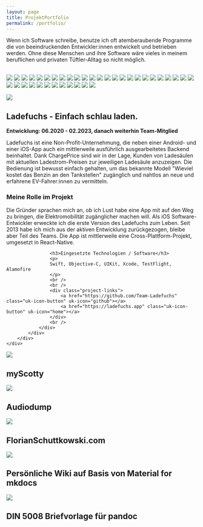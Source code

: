 ```yaml
---
layout: page
title: ProjektPortfolio
permalink: /portfolio/
---
```

Wenn ich Software schreibe, benutze ich oft atemberaubende Programme die von beeindruckenden Entwickler:innen entwickelt und betrieben werden. Ohne diese Menschen und ihre Software wäre vieles in meinem beruflichen und privaten Tüftler-Alltag so nicht möglich.
<br /><br />
<p>
    <img class="badge" src="/assets/images/badges/GIT.svg" />
    <img class="badge" src="/assets/images/badges/GithubActions.svg" />
    <img class="badge" src="/assets/images/badges/GithubPages.svg" />
    <img class="badge" src="/assets/images/badges/gitignore.svg" />
    <img class="badge" src="/assets/images/badges/Jekyll.svg" />
    <img class="badge" src="/assets/images/badges/SonarQube.svg" />
    <img class="badge" src="/assets/images/badges/VIM.svg" />
    <img class="badge" src="/assets/images/badges/VSCodium.svg" />
    <img class="badge" src="/assets/images/badges/Xcode.svg" />
    <img class="badge" src="/assets/images/badges/CSS.svg" />
    <img class="badge" src="/assets/images/badges/HTML5.svg" />
    <img class="badge" src="/assets/images/badges/Javascript.svg" />
    <img class="badge" src="/assets/images/badges/Markdown.svg" />
    <img class="badge" src="/assets/images/badges/SASS.svg" />
    <img class="badge" src="/assets/images/badges/Swift.svg" />
    <img class="badge" src="/assets/images/badges/YAML.svg" />
    <img class="badge" src="/assets/images/badges/2fas.svg" />
    <img class="badge" src="/assets/images/badges/gpg.svg" />
    <img class="badge" src="/assets/images/badges/KeePassXC.svg" />
    <img class="badge" src="/assets/images/badges/Confluence.svg" />
    <img class="badge" src="/assets/images/badges/Jira.svg" />
    <img class="badge" src="/assets/images/badges/Obsidian.svg" />
    <img class="badge" src="/assets/images/badges/materialmkdocs.svg" />
    <img class="badge" src="/assets/images/badges/Mermaid.svg" />
    <img class="badge" src="/assets/images/badges/GoogleFonts.svg" />
    <img class="badge" src="/assets/images/badges/ffmpeg.svg" />
    <img class="badge" src="/assets/images/badges/shields.io.svg" />
    <img class="badge" src="/assets/images/badges/SimpleIcons.svg" />
    <img class="badge" src="/assets/images/badges/uikit.svg" />
    <img class="badge" src="/assets/images/badges/Nextcloud.svg" />
    <img class="badge" src="/assets/images/badges/NGINX.svg" />
    <img class="badge" src="/assets/images/badges/OpenAI.svg" />
    <img class="badge" src="/assets/images/badges/tmux.svg" />
    <img class="badge" src="/assets/images/badges/Bosch.svg" />
    <img class="badge" src="/assets/images/badges/Homebrew.svg" />
    <img class="badge" src="/assets/images/badges/KoFi.svg" />
    <img class="badge" src="/assets/images/badges/zsh.svg" />
</p>

<!-- Ladefuchs -->
<div class="project-wrapper">
    <div class="project-titlebar">
        <div class="dot red"></div>
        <div class="dot amber"></div>
        <div class="dot green"></div>
    </div>
    <div class="project-window">
        <div class="uk-grid margin-less-grid" uk-grid>
            <div class="uk-width-1-3@s">
                <div class="project-screenshot">
                    <img src="/assets/images/portfolio/ladefuchs.png" />
                </div>
            </div>
            <div class="uk-width-expand@s">
                <div class="project-description">
                    <h2>Ladefuchs - Einfach schlau laden.</h2>
                    <strong>Entwicklung: 06.2020 - 02.2023, danach weiterhin Team-Mitglied</strong>
                    <p>
                        Ladefuchs ist eine Non-Profit-Unternehmung, die neben einer Android- und einer iOS-App auch ein mittlerweile ausführlich ausgearbeitetes Backend beinhaltet. Dank ChargePrice sind wir in der Lage, Kunden von Ladesäulen mit aktuellen Ladestrom-Preisen zur jeweiligen Ladesäule anzuzeigen.
                        Die Bedienung ist bewusst einfach gehalten, um das bekannte Modell "Wieviel kostet das Benzin an den Tankstellen" zugänglich und nahtlos an neue und erfahrene EV-Fahrer:innen zu vermitteln.
                    </p>
                    <h3>Meine Rolle im Projekt</h3>
                    <p>
                        Die Gründer sprachen mich an, ob ich Lust habe eine App mit auf den Weg zu bringen, die Elektromobilität zugänglicher machen will. Als iOS Software-Entwickler erweckte ich die erste Version des Ladefuchs zum Leben. Seit 2013 habe ich mich aus der aktiven Entwicklung zurückgezogen, bleibe aber Teil des Teams. Die App ist mittlerweile eine Cross-Plattform-Projekt, umgesetzt in React-Native.
                    </p>

                    <h3>Eingesetzte Technologien / Software</h3>
                    <p>
                    Swift, Objective-C, UIKit, Xcode, TestFlight, Alamofire
                    </p>
                    <br />
                    <br />
                    <div class="project-links">
                        <a href="https://github.com/Team-Ladefuchs" class="uk-icon-button" uk-icon="github"></a>
                        <a href="https://ladefuchs.app" class="uk-icon-button" uk-icon="home"></a>
                    </div>
                    <br />
                </div>
            </div>
        </div>
    </div>
</div>

<!-- myScotty -->
<div class="project-wrapper">
    <div class="project-titlebar">
        <div class="dot red"></div>
        <div class="dot amber"></div>
        <div class="dot green"></div>
    </div>
    <div class="project-window">
        <div class="uk-grid margin-less-grid" uk-grid>
            <div class="uk-width-1-3@s">
                <div class="project-screenshot">
                    <img src="/assets/images/portfolio/myScotty.png" />
                </div>
            </div>
            <div class="uk-width-expand@s">
                <div class="project-description">
                <h2>myScotty</h2>
                </div>
            </div>
        </div>
    </div>
</div>

<!-- Audiodump -->
<div class="project-wrapper">
    <div class="project-titlebar">
        <div class="dot red"></div>
        <div class="dot amber"></div>
        <div class="dot green"></div>
    </div>
    <div class="project-window">
        <div class="uk-grid margin-less-grid" uk-grid>
            <div class="uk-width-1-3@s">
                <div class="project-screenshot">
                    <img src="/assets/images/portfolio/audiodump.png" />
                </div>
            </div>
            <div class="uk-width-expand@s">
                <div class="project-description">
                <h2>Audiodump</h2>
                </div>
            </div>
        </div>
    </div>
</div>

<!-- FlorianSchuttkowski.com -->
<div class="project-wrapper">
    <div class="project-titlebar">
        <div class="dot red"></div>
        <div class="dot amber"></div>
        <div class="dot green"></div>
    </div>
    <div class="project-window">
        <div class="uk-grid margin-less-grid" uk-grid>
            <div class="uk-width-1-3@s">
                <div class="project-screenshot">
                    <img src="/assets/images/portfolio/florianschuttkowskicom.png" />
                </div>
            </div>
            <div class="uk-width-expand@s">
                <div class="project-description">
                <h2>FlorianSchuttkowski.com</h2>
                </div>
            </div>
        </div>
    </div>
</div>

<!-- MKDOCS -->
<div class="project-wrapper">
    <div class="project-titlebar">
        <div class="dot red"></div>
        <div class="dot amber"></div>
        <div class="dot green"></div>
    </div>
    <div class="project-window">
        <div class="uk-grid margin-less-grid" uk-grid>
            <div class="uk-width-1-3@s">
                <div class="project-screenshot">
                    <img src="/assets/images/portfolio/mkdocs-website.png" />
                </div>
            </div>
            <div class="uk-width-expand@s">
                <div class="project-description">
                    <h2>Persönliche Wiki auf Basis von Material for mkdocs</h2>
                </div>
            </div>
        </div>
    </div>
</div>

<!-- Pandoc Letter-->
<div class="project-wrapper">
    <div class="project-titlebar">
        <div class="dot red"></div>
        <div class="dot amber"></div>
        <div class="dot green"></div>
    </div>
    <div class="project-window">
        <div class="uk-grid margin-less-grid" uk-grid>
            <div class="uk-width-1-3@s">
                <div class="project-screenshot">
                    <img src="/assets/images/portfolio/pandoc-letter.png" />
                </div>
            </div>
            <div class="uk-width-expand@s">
                <div class="project-description">
                <h2>DIN 5008 Briefvorlage für pandoc</h2>
                </div>
            </div>
        </div>
    </div>
</div>